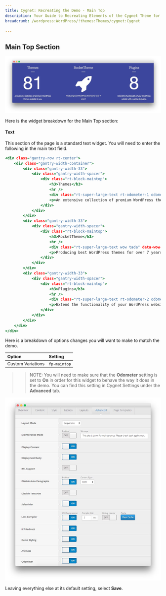 ```yaml
---
title: Cygnet: Recreating the Demo - Main Top
description: Your Guide to Recreating Elements of the Cygnet Theme for WordPress
breadcrumb: /wordpress:WordPress/!themes:Themes/cygnet:Cygnet

---
```


Main Top Section
-----

![Feature](assets/demo_6.jpeg)

Here is the widget breakdown for the Main Top section:

#### Text

This section of the page is a standard text widget. You will need to enter the following in the main text field.

~~~ .html
<div class="gantry-row rt-center">
    <div class="gantry-width-container">
        <div class="gantry-width-33">
            <div class="gantry-width-spacer">
                <div class="rt-block-maintop">
                    <h3>Themes</h3>
                    <hr />
                    <div class="rt-super-large-text rt-odometer-1 odometer" data-odometer-value="81">1</div>
                    <p>An extensive collection of premium WordPress themes available to you.</p>
                </div>
            </div>
        </div>
        <div class="gantry-width-33">
            <div class="gantry-width-spacer">
                <div class="rt-block-maintop">
                    <h3>RocketTheme</h3>
                    <hr />
                    <div class="rt-super-large-text wow tada" data-wow-duration="2s"><i class="fa fa-rocket"></i></div>
                    <p>Producing best WordPress themes for over 7 years!</p>
                </div>
            </div>
        </div>
        <div class="gantry-width-33">
            <div class="gantry-width-spacer">
                <div class="rt-block-maintop">
                    <h3>Plugins</h3>
                    <hr />
                    <div class="rt-super-large-text rt-odometer-2 odometer" data-odometer-value="8">1</div>             
                    <p>Extend the functionality of your WordPress website with a variety of plugins.</p>
                </div>
            </div>
        </div>
    </div>
</div>
~~~

Here is a breakdown of options changes you will want to make to match the demo.

| Option            | Setting      |
| :---------------- | :---------   |
| Custom Variations | `fp-maintop` |

>> NOTE: You will need to make sure that the **Odometer** setting is set to **On** in order for this widget to behave the way it does in the demo. You can find this setting in Cygnet Settings under the **Advanced** tab.

![](assets/setadvanced.jpeg)

Leaving everything else at its default setting, select **Save**.
